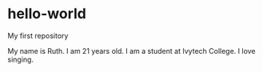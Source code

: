 # hello-world
My first repository

My name is Ruth. I am 21 years old. I am a student at Ivytech College.
I love singing.
